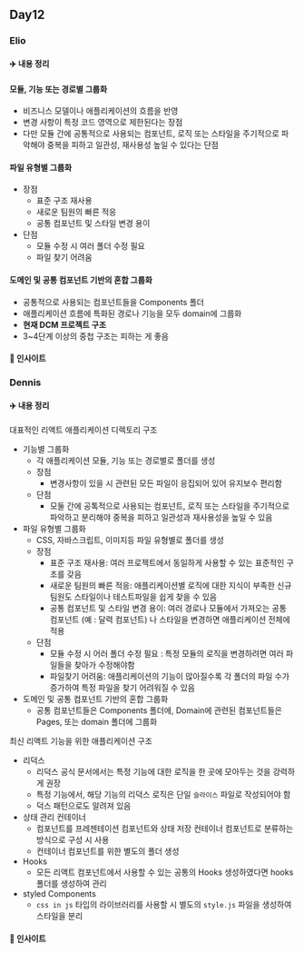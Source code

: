 ## Day12

### Elio

#### ✈️ 내용 정리

#### 모듈, 기능 또는 경로별 그룹화

- 비즈니스 모델이나 애플리케이션의 흐름을 반영
- 변경 사항이 특정 코드 영역으로 제한된다는 장점
- 다만 모듈 간에 공통적으로 사용되는 컴포넌트, 로직 또는 스타일을 주기적으로 파악해야 중복을 피하고 일관성, 재사용성 높일 수 있다는 단점

#### 파일 유형별 그룹화

- 장점
  - 표준 구조 재사용
  - 새로운 팀원의 빠른 적응
  - 공통 컴포넌트 및 스타일 변경 용이
- 단점
  - 모듈 수정 시 여러 폴더 수정 필요
  - 파일 찾기 어려움

#### 도메인 및 공통 컴포넌트 기반의 혼합 그룹화

- 공통적으로 사용되는 컴포넌트들을 Components 폴더
- 애플리케이션 흐름에 특화된 경로나 기능을 모두 domain에 그룹화
- **현재 DCM 프로젝트 구조**
- 3~4단계 이상의 중첩 구조는 피하는 게 좋음

#### 👀 인사이트

### Dennis

#### ✈️ 내용 정리

대표적인 리액트 애플리케이션 디렉토리 구조
- 기능별 그룹화
  - 각 애플리케이션 모듈, 기능 또는 경로별로 폴더를 생성
  - 장점
    - 변경사항이 있을 시 관련된 모든 파일이 응집되어 있어 유지보수 편리함
  - 단점
    - 모둘 간에 공톡적으로 사용되는 컴포넌트, 로직 또는 스타일을 주기적으로 파악하고 분리해야 중복을 피하고 일관성과 재사용성을 높일 수 있음
- 파일 유형별 그룹화
  - CSS, 자바스크립트, 이미지등 파일 유형별로 폴더를 생성
  - 장점
    - 표준 구조 재사용: 여러 프로젝트에서 동일하게 사용할 수 있는 표준적인 구조를 갖음
    - 새로운 팀원의 빠른 적응: 애플리케이션별 로직에 대한 지식이 부족한 신규 팀원도 스타일이나 테스트파일을 쉽게 찾을 수 있음
    - 공통 컴포넌트 및 스타일 변경 용이: 여러 경로나 모듈에서 가져오는 공통 컴포넌트 (예 : 달력 컴포넌트) 나 스타일을 변경하면 애플리케이션 전체에 적용
  - 단점
    - 모듈 수정 시 어러 폴더 수정 필요 : 특정 모듈의 로직을 변경하려면 여러 파일들을 찾아가 수정해야함
    - 파일찾기 어려움: 애플리케이션의 기능이 많아질수록 각 폴더의 파일 수가 증가하여 특정 파일을 찾기 어려워질 수 있음
- 도메인 및 공통 컴포넌트 기반의 혼합 그룹화
  - 공통 컴포넌트들은 Components 폴더에, Domain에 관련된 컴포넌트들은 Pages, 또는 domain 폴더에 그룹화

최신 리액트 기능을 위한 애플리케이션 구조
- 리덕스
    - 리덕스 공식 문서에서는 특정 기능에 대한 로직을 한 곳에 모아두는 것을 강력하게 권장
    - 특정 기능에서, 해당 기능의 리덕스 로직은 단일 `슬라이스` 파일로 작성되어야 함
    - 덕스 패턴으로도 알려져 있음
- 상태 관리 컨테이너 
  - 컴포넌트를 프레젠테이션 컴포넌트와 상태 저장 컨테이너 컴포넌트로 분류하는 방식으로 구성 시 사용
  - 컨테이너 컴포넌트를 위한 별도의 폴더 생성
- Hooks
  - 모든 리액트 컴포넌트에서 사용할 수 있는 공통의 Hooks 생성하였다면 hooks폴더를 생성하여 관리
- styled Components
  - `css in js` 타입의 라이브러리를 사용할 시 별도의 `style.js` 파일을 생성하여 스타일을 분리

#### 👀 인사이트
